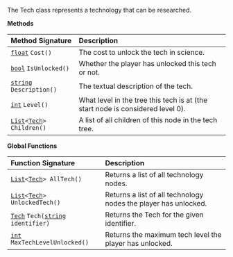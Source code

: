 The Tech class represents a technology that can be researched.

**Methods**

| Method Signature | Description |
| :--- | :--- |
| [`float`](Numeric-Type) `Cost()` | The cost to unlock the tech in science. |
| [`bool`](Boolean-Type) `IsUnlocked()` | Whether the player has unlocked this tech or not. |
| [`string`](String-Type) `Description()` | The textual description of the tech. |
| [`int`](Numeric-Type) `Level()` | What level in the tree this tech is at (the start node is considered level 0). |
| [`List`](List-Type)`<`[`Tech`](Tech-Type)`> Children()` | A list of all children of this node in the tech tree. |

**Global Functions**

| Function Signature| Description |
| :--- | :--- |
| [`List`](List-Type)`<`[`Tech`](Tech-Type)`> AllTech()` | Returns a list of all technology nodes. |
| [`List`](List-Type)`<`[`Tech`](Tech-Type)`> UnlockedTech()` | Returns a list of all technology nodes the player has unlocked. |
| [`Tech`](Tech-Type) `Tech(`[`string`](String-Type)` identifier)` | Returns the Tech for the given identifier. |
| [`int`](Numeric-Type) `MaxTechLevelUnlocked()` | Returns the maximum tech level the player has unlocked. |
